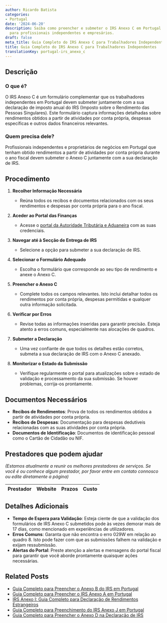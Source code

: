 ```yaml
---
author: Ricardo Batista
categories:
- Portugal
date: '2024-06-20'
description: Saiba como preencher e submeter o IRS Anexo C em Portugal. Guia detalhado
  para profissionais independentes e empresários.
draft: false
meta_title: Guia Completo do IRS Anexo C para Trabalhadores Independentes
title: Guia Completo do IRS Anexo C para Trabalhadores Independentes
translationKey: portugal-irs_anexo_c
---
```



## Descrição
### O que é?
O IRS Anexo C é um formulário complementar que os trabalhadores independentes em Portugal devem submeter juntamente com a sua declaração de imposto anual do IRS (Imposto sobre o Rendimento das Pessoas Singulares). Este formulário captura informações detalhadas sobre rendimentos obtidos a partir de atividades por conta própria, despesas específicas e outros dados financeiros relevantes.

### Quem precisa dele?
Profissionais independentes e proprietários de negócios em Portugal que tenham obtido rendimentos a partir de atividades por conta própria durante o ano fiscal devem submeter o Anexo C juntamente com a sua declaração de IRS.

## Procedimento
1. **Recolher Informação Necessária**
    - Reúna todos os recibos e documentos relacionados com os seus rendimentos e despesas por conta própria para o ano fiscal.

2. **Aceder ao Portal das Finanças**
    - Acesse o [portal da Autoridade Tributária e Aduaneira](https://www.portaldasfinancas.gov.pt/at/html/index.html) com as suas credenciais.

3. **Navegar até à Secção de Entrega de IRS**
    - Selecione a opção para submeter a sua declaração de IRS.

4. **Selecionar o Formulário Adequado**
    - Escolha o formulário que corresponde ao seu tipo de rendimento e anexe o Anexo C.

5. **Preencher o Anexo C**
    - Complete todos os campos relevantes. Isto inclui detalhar todos os rendimentos por conta própria, despesas permitidas e qualquer outra informação solicitada.

6. **Verificar por Erros**
    - Revise todas as informações inseridas para garantir precisão. Esteja atento a erros comuns, especialmente nas alocações de quadros.

7. **Submeter a Declaração**
    - Uma vez confiante de que todos os detalhes estão corretos, submeta a sua declaração de IRS com o Anexo C anexado.

8. **Monitorizar o Estado da Submissão**
    - Verifique regularmente o portal para atualizações sobre o estado de validação e processamento da sua submissão. Se houver problemas, corrija-os prontamente.

## Documentos Necessários
- **Recibos de Rendimentos**: Prova de todos os rendimentos obtidos a partir de atividades por conta própria.
- **Recibos de Despesas**: Documentação para despesas dedutíveis relacionadas com as suas atividades por conta própria.
- **Documentos de Identificação**: Documentos de identificação pessoal como o Cartão de Cidadão ou NIF.

## Prestadores que podem ajudar
_(Estamos atualmente a reunir os melhores prestadores de serviços. Se você é ou conhece algum prestador, por favor entre em contato connosco ou edite diretamente a página)_

| Prestador       |     Website     |     Prazos       |     Custo       |
| --------------- | --------------- |  :-------------:  | :-------------: |

## Detalhes Adicionais
- **Tempo de Espera para Validação**: Esteja ciente de que a validação dos formulários de IRS Anexo C submetidos pode às vezes demorar mais de 17 dias, como mencionado em experiências de utilizadores.
- **Erros Comuns**: Garanta que não encontra o erro 029W em relação ao quadro 8. Isto pode fazer com que as submissões falhem na validação e exijam ressubmissão.
- **Alertas do Portal**: Preste atenção a alertas e mensagens do portal fiscal para garantir que você aborde prontamente quaisquer ações necessárias.
## Related Posts

- [Guia Completo para Preencher o Anexo B do IRS em Portugal](https://tramitit.com/pt/guides/portugal/irs_anexo_b/)
- [Guia Completo para Preencher o IRS Anexo A em Portugal](https://tramitit.com/pt/guides/portugal/irs_anexo_a/)
- [IRS Anexo I: Guia Completo para Declaração de Rendimentos Estrangeiros](https://tramitit.com/pt/guides/portugal/irs_anexo_i/)
- [Guia Completo para Preenchimento do IRS Anexo J em Portugal](https://tramitit.com/pt/guides/portugal/irs_anexo_j/)
- [Guia Completo para Preencher o Anexo D na Declaração de IRS](https://tramitit.com/pt/guides/portugal/irs_anexo_d/)
